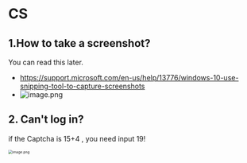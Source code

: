 # CS

## 1.How to take a screenshot?

You can read this later.

- https://support.microsoft.com/en-us/help/13776/windows-10-use-snipping-tool-to-capture-screenshots
- ![image.png](https://i.loli.net/2020/02/22/lJF3UpbuEXQjvTS.png)



## 2. Can't log in?

if the Captcha is 15+4 , you need input 19!

<img src="https://i.loli.net/2019/09/20/1uIQlyHawsmJ7vo.png" alt="image.png" style="zoom: 50%;" />